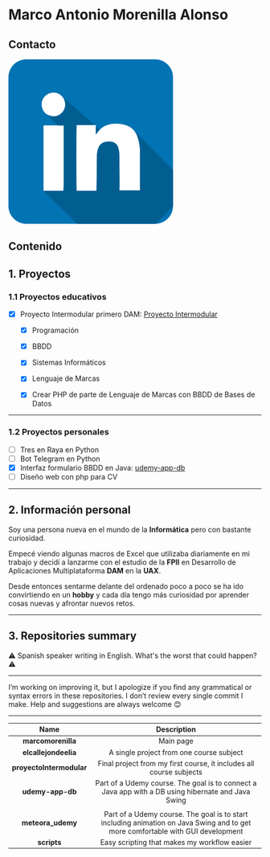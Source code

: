 # Marco Antonio Morenilla Alonso

## Contacto

<a href="https://es.linkedin.com/in/marco-antonio-morenilla-alonso-826b0490"><img src="recursos/linkedin.svg" alt="LinkedIn"/></a>

## Contenido

## 1. Proyectos


### 1.1 Proyectos educativos

- [x] Proyecto Intermodular primero DAM: [Proyecto Intermodular](https://github.com/marcomorenilla/proyectoIntermodular)
    - [x] Programación
    - [x] BBDD
    - [x] Sistemas Informáticos
    - [x] Lenguaje de Marcas
    - [x] Crear PHP de parte de Lenguaje de Marcas con BBDD de Bases de Datos


***

### 1.2 Proyectos personales

- [ ] Tres en Raya en Python
- [ ] Bot Telegram en Python
- [x] Interfaz formulario BBDD en Java: [udemy-app-db](https://github.com/marcomorenilla/udemy-app-db)
- [ ] Diseño web con php para CV
      
***

## 2. Información personal

Soy una persona nueva en el mundo de la **Informática** pero con bastante curiosidad.

Empecé viendo algunas macros de Excel que utilizaba diariamente en mi trabajo y decidí a lanzarme con el estudio de la **FPII** en Desarrollo de Aplicaciones Multiplataforma **DAM** en la **UAX**.

Desde entonces sentarme delante del ordenado poco a poco se ha ido convirtiendo en un **hobby** y cada día tengo más curiosidad por aprender cosas nuevas y afrontar nuevos retos.
***

## 3. Repositories summary

⚠️ Spanish speaker writing in English. What's the worst that could happen? ⚠️

***

I’m working on improving it, but I apologize if you find any grammatical or syntax errors in these repositories. I don’t review every single commit I make. Help and suggestions are always welcome 😊

***

|           Name           |                                            Description                                             |
| :----------------------: | :------------------------------------------------------------------------------------------------: |
|    **marcomorenilla**    |                                             Main page                                              |
|   **elcallejondeelia**   |                              A single project from one course subject                              |
| **proyectoIntermodular** |                Final project from my first course, it includes all course subjects                 |
|     **udemy-app-db**     | Part of a Udemy course. The goal is to connect a Java app with a DB using hibernate and Java Swing |
|                          |                                                                                                    |
|**meteora_udemy**| Part of a Udemy course. The goal is to start including animation on Java Swing and to get more comfortable with GUI development|
|**scripts**|Easy scripting that makes my workflow easier|                                                               
